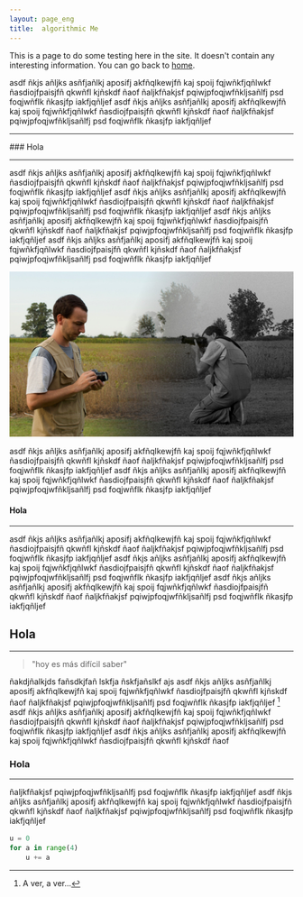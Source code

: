 ```yaml
---
layout: page_eng
title:  algorithmic Me
---
```


This is a page to do some testing here in the site. It doesn't contain any interesting information.
You can go back to [home](https://rvalla.github.io).

asdf ñkjs añljks asñfjañlkj aposifj akfñqlkewjfñ kaj spoij fqjwñkfjqñlwkf ñasdiojfpaisjfñ qkwñfl kjñskdf ñaof
ñaljkfñakjsf pqiwjpfoqjwfñkljsañlfj psd foqjwñflk ñkasjfp iakfjqñljef asdf ñkjs añljks asñfjañlkj aposifj
akfñqlkewjfñ kaj spoij fqjwñkfjqñlwkf ñasdiojfpaisjfñ qkwñfl kjñskdf ñaof
ñaljkfñakjsf pqiwjpfoqjwfñkljsañlfj psd foqjwñflk ñkasjfp iakfjqñljef 

<hr class="gray" />
### Hola
<hr class="gray" />

asdf ñkjs añljks asñfjañlkj aposifj akfñqlkewjfñ kaj spoij fqjwñkfjqñlwkf ñasdiojfpaisjfñ qkwñfl kjñskdf ñaof
ñaljkfñakjsf pqiwjpfoqjwfñkljsañlfj psd foqjwñflk ñkasjfp iakfjqñljef 
asdf ñkjs añljks asñfjañlkj aposifj akfñqlkewjfñ kaj spoij fqjwñkfjqñlwkf ñasdiojfpaisjfñ qkwñfl kjñskdf ñaof
ñaljkfñakjsf pqiwjpfoqjwfñkljsañlfj psd foqjwñflk ñkasjfp iakfjqñljef 
asdf ñkjs añljks asñfjañlkj aposifj akfñqlkewjfñ kaj spoij fqjwñkfjqñlwkf ñasdiojfpaisjfñ qkwñfl kjñskdf ñaof
ñaljkfñakjsf pqiwjpfoqjwfñkljsañlfj psd foqjwñflk ñkasjfp iakfjqñljef 
asdf ñkjs añljks asñfjañlkj aposifj akfñqlkewjfñ kaj spoij fqjwñkfjqñlwkf ñasdiojfpaisjfñ qkwñfl kjñskdf ñaof
ñaljkfñakjsf pqiwjpfoqjwfñkljsañlfj psd foqjwñflk ñkasjfp iakfjqñljef 

<img class="red" src="/assets/img/aboutme.jpg" caption="A ver, a ver..." />

asdf ñkjs añljks asñfjañlkj aposifj akfñqlkewjfñ kaj spoij fqjwñkfjqñlwkf ñasdiojfpaisjfñ qkwñfl kjñskdf ñaof
ñaljkfñakjsf pqiwjpfoqjwfñkljsañlfj psd foqjwñflk ñkasjfp iakfjqñljef 
asdf ñkjs añljks asñfjañlkj aposifj akfñqlkewjfñ kaj spoij fqjwñkfjqñlwkf ñasdiojfpaisjfñ qkwñfl kjñskdf ñaof
ñaljkfñakjsf pqiwjpfoqjwfñkljsañlfj psd foqjwñflk ñkasjfp iakfjqñljef 

#### Hola
<hr class="gray" />

asdf ñkjs añljks asñfjañlkj aposifj akfñqlkewjfñ kaj spoij fqjwñkfjqñlwkf ñasdiojfpaisjfñ qkwñfl kjñskdf ñaof
ñaljkfñakjsf pqiwjpfoqjwfñkljsañlfj psd foqjwñflk ñkasjfp iakfjqñljef 
asdf ñkjs añljks asñfjañlkj aposifj akfñqlkewjfñ kaj spoij fqjwñkfjqñlwkf ñasdiojfpaisjfñ qkwñfl kjñskdf ñaof
ñaljkfñakjsf pqiwjpfoqjwfñkljsañlfj psd foqjwñflk ñkasjfp iakfjqñljef 
asdf ñkjs añljks asñfjañlkj aposifj akfñqlkewjfñ kaj spoij fqjwñkfjqñlwkf ñasdiojfpaisjfñ qkwñfl kjñskdf ñaof
ñaljkfñakjsf pqiwjpfoqjwfñkljsañlfj psd foqjwñflk ñkasjfp iakfjqñljef 

## Hola
<hr class="gray" />

> "hoy es más difícil saber"

ñakdjñalkjds fañsdkjfañ lskfja ñskfjañslkf ajs
asdf ñkjs añljks asñfjañlkj aposifj akfñqlkewjfñ kaj spoij fqjwñkfjqñlwkf ñasdiojfpaisjfñ qkwñfl kjñskdf ñaof
ñaljkfñakjsf pqiwjpfoqjwfñkljsañlfj psd foqjwñflk ñkasjfp iakfjqñljef [^1]
asdf ñkjs añljks asñfjañlkj aposifj akfñqlkewjfñ kaj spoij fqjwñkfjqñlwkf ñasdiojfpaisjfñ qkwñfl kjñskdf ñaof
ñaljkfñakjsf pqiwjpfoqjwfñkljsañlfj psd foqjwñflk ñkasjfp iakfjqñljef 
asdf ñkjs añljks asñfjañlkj aposifj akfñqlkewjfñ kaj spoij fqjwñkfjqñlwkf ñasdiojfpaisjfñ qkwñfl kjñskdf ñaof

### Hola
<hr class="gray" />

ñaljkfñakjsf pqiwjpfoqjwfñkljsañlfj psd foqjwñflk ñkasjfp iakfjqñljef 
asdf ñkjs añljks asñfjañlkj aposifj akfñqlkewjfñ kaj spoij fqjwñkfjqñlwkf ñasdiojfpaisjfñ qkwñfl kjñskdf ñaof
ñaljkfñakjsf pqiwjpfoqjwfñkljsañlfj psd foqjwñflk ñkasjfp iakfjqñljef 

```python
u = 0
for a in range(4)
	u += a
```


[^1]: A ver, a ver...